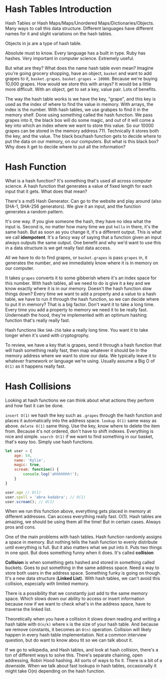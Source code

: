# Hash Tables Introduction 

Hash Tables or Hash Maps/Maps/Unordered Maps/Dictionaries/Objects. Many ways to call this data structure. Different languages have different names for it and slight variations on the hash tables. 

Objects in js are a type of hash table. 

Absolute must to know. Every language has a built in type. Ruby has hashes. Very important in computer science. Extremely useful. 

But what are they? What does the name hash table even mean? Imagine you're going grocery shopping, have an object, `basket` and want to add grapes to it, `basket.grapes`. `basket.grapes = 10000`. Because we're buying 10,000 grapes. How would we store this with arrays? It would be a little more difficult. With an object, get to set a key, value pair. Lots of benefits. 

The way the hash table works is we have the key, "grape", and this key is used as the index of where to find the value in memory. With arrays, the index is the number. With hash tables, we use grabpes to find it in the memory shelf. Done using something called the hash function. We pass grapes into it, the black box will do some magic, and out of it will come a key into which an index where we want to store this value. So our 10000 grapes can be stored in the memory address 711. Technically it stores both the key, and the value. The black box/hash function gets to decide where to put the data on our memory, on our computers. But what is this black box? Why does it get to decide where to put all the information? 

# Hash Function
What is a hash function? It's something that's used all across computer science. A hash function that generates a value of fixed length for each input that it gets. What does that mean? 

There's a md5 Hash Generator. Can go to the website and play around (also SHA-1, SHA-256 generators). We give it an input, and the function generates a random pattern.

It's one way. If you give someone the hash, they have no idea what the input is. 
Second is, no matter how many time we put `hello` in there, it's the same hash. But as soon as you change it, it's a different output. This is what we call **idempotent**. It's a fancy way of saying that a function given an input always outputs the same output. One benefit and why we'd want to use this in a data structure is we get really fast data access.

All we have to do to find grapes, or `basket.grapes` is pass `grapes` in, it generates the number, and we immediately know where it is in memory on our computer. 

It takes `grapes` converts it to some gibberish where it's an index space for this number. With hash tables, all we need to do is give it a key and we know exactly where it is in our memory. Doesn't the hash function slow things down? Every time we want to add a property and a value to a hash table, we have to run it through the hash function, so we can decide where to put it in memory? That is a big factor. Don't want it to take a long time. Every time you add a property to memory we need it to be really fast. Underneath the hood, they're implemented with an optimum hashing function that's really really fast. 

Hash functions like `SHA-256` take a really long time. You want it to take longer when it's used with cryptogrophy. 

To review, we have a key that is grapes, send it through a hash function that will hash something really fast, then map whatever it should be in the memory address where we want to store our data. We typically leave it to whatever framework or language we're using. Usually assume a Big O of `O(1)` as it happens really fast. 

# Hash Collisions 

Looking at hash functions we can think about what actions they perform and how fast it can be done. 

`insert O(1)` we hash the key such as `.grapes` through the hash function and places it automatically into the address space.
`lookup O(1)` same wasy as above. 
`delete O(1)` same thing. Use the key, know where to delete the item from. Because it's not ordered, don't have to shift indexes. Everything is nice and simple. 
`search O(1)` if we want to find something in our basket, that's easy too. Simply use hash functions. 

```js
let user = {
    age: 54,
    name: 'Kylie',
    magic: true,
    scream: function() {
        console.log('ahhhhhhh!');
    }
}

user.age // O(1)
user.spell = 'abra kadabra'; // O(1)
user.scream(); // O(1)
```

When we run this function above, everything gets placed in memory at different addresses. Can access everything really fast. O(1). Hash tables are amazing, we should be using them all the time! But in certain cases. Always pros and cons. 

One of the main problems with hash tables. Hash function randomly assigns a space in memory. But nothing tells the hash function to evenly distribute until everything is full. But it also matters what we put into it. Puts two things in one spot. But does something funny when it does. It's called **collision** 

**Collision** is when something gets hashed and stored in something called buckets. Goes to put something in the same address space. Need a way to store both users in the address space. Something funky is going on though. It's a new data structure (**Linked List**). With hash tables, we can't avoid this collision, especially with limited memory. 

There is a possibility that we constantly just add to the same memory space. Which slows down our ability to access or insert information because now if we want to check what's in the address space, have to traverse the linked list. 

Theoretically when you have a collision it slows down reading and writing a hash table with `O(n/k)` where `k` is the size of your hash table. And because we remove constants, it becomes an `O(n)` operation. Collision will likely happen in every hash table implementation. Not a common interview question, but do want to know abou tit so we can talk about it. 

If we go to wikipedia, and Hash tables, and look at hash collision, there's a ton of different ways to solve this. There's separate chaining, open addressing, Robin Hood hashing. All sorts of ways to fix it. There is a bit of a downside. When we talk about fast lookups in hash tables, occasionally it might take O(n) depending on the hash function.